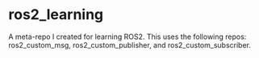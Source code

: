 # ros2_learning
A meta-repo I created for learning ROS2. This uses the following repos: ros2_custom_msg, ros2_custom_publisher, and ros2_custom_subscriber.
